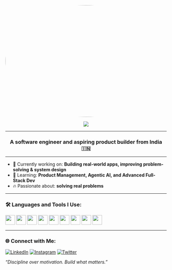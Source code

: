 
<!-- Profile Picture -->
<p align="center">
  <img src="https://drive.google.com/uc?export=view&id=1v1enFDvMNedn29f54hpJz6BkItE9bm1n" width="700" height="350" style="border-radius:50%" />
</p>

<!-- Profile Header -->
<p align="center">
  <img src="https://readme-typing-svg.herokuapp.com?font=Fira+Code&size=25&pause=1000&color=F78C6C&center=true&vCenter=true&width=435&lines=Hey!+I'm+Pranav+Thakwani;Software+Engineer+%7C+Builder;Learning+Product+%26+AI" />
</p>


---

<h3 align="center">A software engineer and aspiring product builder from India 🇮🇳</h3>

---

- 🚀 Currently working on: **Building real-world apps, improving problem-solving & system design**
- 🧠 Learning: **Product Management, Agentic AI, and Advanced Full-Stack Dev**
- 🔥 Passionate about: **solving real problems**


---

### 🛠️ Languages and Tools I Use:
<p align="left">
  <img src="https://cdn.jsdelivr.net/gh/devicons/devicon/icons/react/react-original.svg" height="30" />
  <img src="https://cdn.jsdelivr.net/gh/devicons/devicon/icons/flutter/flutter-original.svg" height="30" />
  <img src="https://cdn.jsdelivr.net/gh/devicons/devicon/icons/typescript/typescript-original.svg" height="30" />
  <img src="https://cdn.jsdelivr.net/gh/devicons/devicon/icons/javascript/javascript-original.svg" height="30" />
  <img src="https://cdn.jsdelivr.net/gh/devicons/devicon/icons/python/python-original.svg" height="30" />
  <img src="https://cdn.jsdelivr.net/gh/devicons/devicon/icons/tensorflow/tensorflow-original.svg" height="30" />
  <img src="https://cdn.jsdelivr.net/gh/devicons/devicon/icons/firebase/firebase-plain.svg" height="30" />
  <img src="https://cdn.jsdelivr.net/gh/devicons/devicon/icons/git/git-original.svg" height="30" />
  <img src="https://cdn.jsdelivr.net/gh/devicons/devicon/icons/vscode/vscode-original.svg" height="30" />
</p>

---

### 🌐 Connect with Me:

[![LinkedIn](https://img.shields.io/badge/-LinkedIn-0A66C2?style=flat&logo=linkedin&logoColor=white)](https://linkedin.com/in/pranavthakwani)
[![Instagram](https://img.shields.io/badge/-Instagram-E4405F?style=flat&logo=instagram&logoColor=white)](https://instagram.com/pranavthakwani)
[![Twitter](https://img.shields.io/badge/-Twitter-1DA1F2?style=flat&logo=twitter&logoColor=white)](https://twitter.com/pranavthakwani)



_“Discipline over motivation. Build what matters.”_

